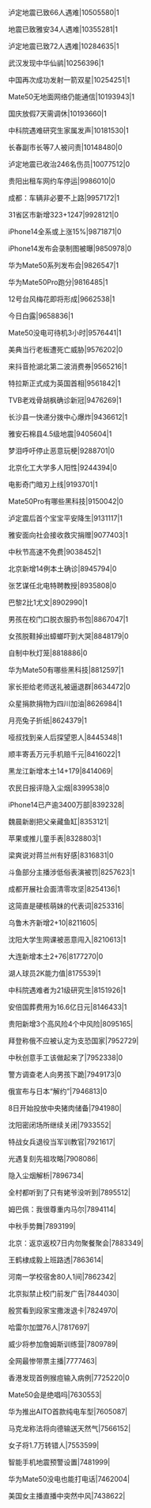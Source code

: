 泸定地震已致66人遇难|10505580|1

地震已致雅安34人遇难|10355281|1

泸定地震已致72人遇难|10284635|1

武汉发现中华仙鹟|10256396|1

中国再次成功发射一箭双星|10254251|1

Mate50无地面网络仍能通信|10193943|1

国庆放假7天需调休|10193660|1

中科院遇难研究生家属发声|10181530|1

长春副市长等7人被问责|10148480|0

泸定地震已收治246名伤员|10077512|0

贵阳出租车网约车停运|9986010|0

成都：车辆非必要不上路|9957172|1

31省区市新增323+1247|9928121|0

iPhone14全系或上涨15%|9871871|0

iPhone14发布会录制图被曝|9850978|0

华为Mate50系列发布会|9826547|1

华为Mate50Pro跑分|9816485|1

12号台风梅花即将形成|9662538|1

今日白露|9658836|1

Mate50没电可待机3小时|9576441|1

美典当行老板遭死亡威胁|9576202|0

来抖音抢湖北第二波消费券|9565216|1

特拉斯正式成为英国首相|9561842|1

TVB老戏骨胡枫确诊新冠|9476269|1

长沙县一快递分拨中心爆炸|9436612|1

雅安石棉县4.5级地震|9405604|1

梦泪呼吁停止恶意玩梗|9288701|0

北京化工大学多人阳性|9244394|0

电影奇门暗刃上线|9193701|1

Mate50Pro有哪些黑科技|9150042|0

泸定震后首个宝宝平安降生|9131117|1

雅安面向社会接收救灾捐赠|9077403|1

中秋节高速不免费|9038452|1

北京新增14例本土确诊|8945794|0

张艺谋任北电特聘教授|8935808|0

巴黎2比1尤文|8902990|1

男孩在校门口脱衣服扔书包|8867047|1

女孩脱鞋掉出蟑螂吓到大哭|8848179|0

自制中秋灯笼|8818886|0

华为Mate50有哪些黑科技|8812597|1

家长拒给老师送礼被逼退群|8634472|0

众星捐款捐物为四川加油|8626984|1

月亮兔子折纸|8624379|1

哑叔找到亲人后探望恩人|8445348|1

顺丰寄丢万元手机赔千元|8416022|1

黑龙江新增本土14+179|8414069|

农民日报评隐入尘烟|8399538|0

iPhone14已产逾3400万部|8392328|

魏晨新剧把父亲藏鱼缸|8353121|

苹果或推儿童手表|8328803|1

梁爽说对蒋兰州有好感|8316831|0

斗鱼部分主播涉低俗表演被罚|8257623|1

成都开展社会面清零攻坚|8254136|1

这简直是硬核萌妹的代表词|8253316|

乌鲁木齐新增2+10|8211605|

沈阳大学生网课被恶意闯入|8210613|1

大连新增本土2+76|8177270|0

湖人球员2K能力值|8175539|1

中科院遇难者为21级研究生|8151926|1

安倍国葬费用为16.6亿日元|8146433|1

贵阳新增3个高风险4个中风险|8095165|

拜登称俄不应被认定为支恐国家|7952729|

中秋创意手工该做起来了|7952338|0

警方调查老人向男孩下跪|7949173|0

俄宣布与日本“解约”|7946813|0

8日开始投放中央猪肉储备|7941980|

沈阳密闭场所继续关闭|7933552|

特战女兵退役当军训教官|7921617|

光遇复刻先祖攻略|7908086|

隐入尘烟解析|7896734|

全村都听到了只有姥爷没听到|7895512|

姆巴佩：我很尊重内马尔|7894114|

中秋手势舞|7893199|

北京：返京返校7日内勿聚餐聚会|7883349|

王鹤棣成毅上班路透|7863614|

河南一学校宿舍80人1间|7862342|

北京拟禁止校门前发广告|7844030|

殷赏看到段家宝撒泼退卡|7824970|

哈雷尔加盟76人|7817697|

威少将参加詹姆斯训练营|7809789|

全网最惨带票主播|7777463|

香港发现首例猴痘输入病例|7725220|0

Mate50会是绝唱吗|7630553|

华为推出AITO首款纯电车型|7605087|

马克龙称法将向德输送天然气|7566152|

女子将1.7万转错人|7553599|

智能手机地震预警设置|7481999|

华为Mate50没电也能打电话|7462004|

美国女主播直播中突然中风|7438622|

